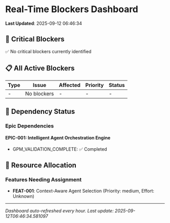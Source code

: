 # Real-Time Blockers Dashboard

**Last Updated**: 2025-09-12 06:46:34

## 🚨 Critical Blockers

✅ No critical blockers currently identified

## 📋 All Active Blockers

| Type | Issue | Affected | Priority | Status |
|------|-------|----------|----------|---------|
| - | No blockers | - | - | - |

## 🔗 Dependency Status

### Epic Dependencies

#### EPIC-001: Intelligent Agent Orchestration Engine
- GPM_VALIDATION_COMPLETE: ✅ Completed

## 👥 Resource Allocation

### Features Needing Assignment
- **FEAT-001**: Context-Aware Agent Selection (Priority: medium, Effort: Unknown)

---
*Dashboard auto-refreshed every hour. Last update: 2025-09-12T06:46:34.581097*
